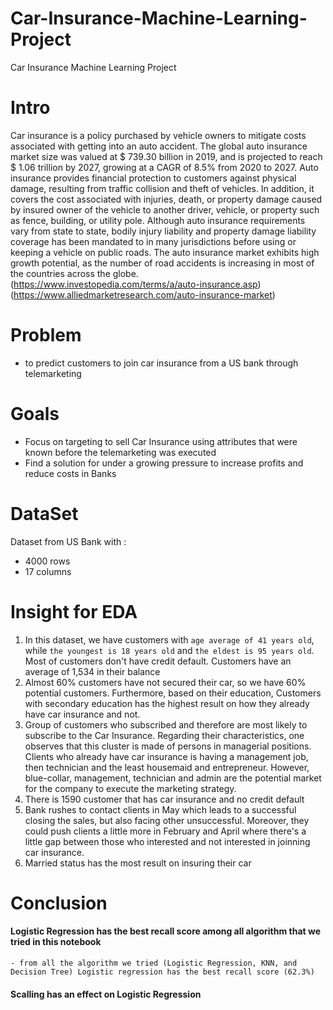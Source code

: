 # Car-Insurance-Machine-Learning-Project
Car Insurance Machine Learning Project


# Intro
Car insurance is a policy purchased by vehicle owners to mitigate costs associated with getting into an auto accident. The global auto insurance market size was valued at $ 739.30 billion in 2019, and is projected to reach $ 1.06 trillion by 2027, growing at a CAGR of 8.5% from 2020 to 2027. Auto insurance provides financial protection to customers against physical damage, resulting from traffic collision and theft of vehicles. In addition, it covers the cost associated with injuries, death, or property damage caused by insured owner of the vehicle to another driver, vehicle, or property such as fence, building, or utility pole. Although auto insurance requirements vary from state to state, bodily injury liability and property damage liability coverage  has been mandated to in many jurisdictions before using or keeping a vehicle on public roads. The auto insurance market exhibits high growth potential, as the number of road accidents is increasing in most of the countries across the globe.
(https://www.investopedia.com/terms/a/auto-insurance.asp)
(https://www.alliedmarketresearch.com/auto-insurance-market)


# Problem
- to predict customers to join car insurance from a US bank through telemarketing

# Goals
- Focus on targeting to sell Car Insurance using attributes that were known before the telemarketing was executed
- Find a solution for under a growing pressure to increase profits and reduce costs in Banks

# DataSet
Dataset from US Bank with :
- 4000 rows
- 17 columns

# Insight for EDA
1. In this dataset, we have customers with `age average of 41 years old`, while `the youngest is 18 years old` and `the eldest is 95 years old`. Most of customers don't have credit default. Customers have an average of 1,534 in their balance
2. Almost 60% customers have not secured their car, so we have 60% potential customers. Furthermore, based on their education, Customers with secondary education has the highest result on how they already have car insurance and not.
3. Group of customers who subscribed and therefore are most likely to subscribe to the Car Insurance. Regarding their characteristics, one observes that this cluster is made of persons in managerial positions. Clients who already have car insurance is having a management job, then technician and the least housemaid and entrepreneur. However, blue-collar, management, technician and admin are the potential market for the company to execute the marketing strategy.
4. There is 1590 customer that has car insurance and no credit default
5. Bank rushes to contact clients in May which leads to a successful closing the sales, but also facing other unsuccessful. Moreover, they could push clients a little more in February and April where there's a little gap between those who interested and not interested in joinning car insurance.
6. Married status has the most result on insuring their car

# Conclusion

#### Logistic Regression has the best recall score among all algorithm that we tried in this notebook
    - from all the algorithm we tried (Logistic Regression, KNN, and Decision Tree) Logistic regression has the best recall score (62.3%)

#### Scalling has an effect on Logistic Regression

